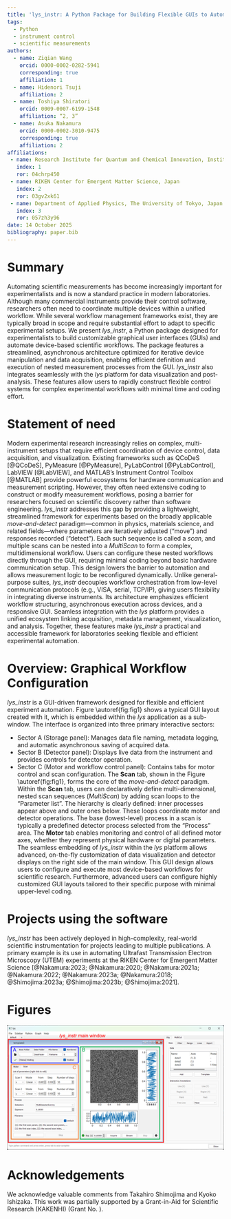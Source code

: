 ```yaml
---
title: 'lys_instr: A Python Package for Building Flexible GUIs to Automate Scientific Measurements (A Python Package for Automating Scientific Measurements)'
tags:
  - Python
  - instrument control
  - scientific measurements
authors:
  - name: Ziqian Wang
    orcid: 0000-0002-0282-5941
    corresponding: true
    affiliation: 1
  - name: Hidenori Tsuji
    affiliation: 2
  - name: Toshiya Shiratori
    orcid: 0009-0007-6199-1548
    affiliation: “2, 3”
  - name: Asuka Nakamura
    orcid: 0000-0002-3010-9475
    corresponding: true
    affiliation: 2
affiliations:
 - name: Research Institute for Quantum and Chemical Innovation, Institutes of Innovation for Future Society, Nagoya University, Japan
   index: 1
   ror: 04chrp450
 - name: RIKEN Center for Emergent Matter Science, Japan
   index: 2
   ror: 03gv2xk61
 - name: Department of Applied Physics, The University of Tokyo, Japan
   index: 3
   ror: 057zh3y96
date: 14 October 2025
bibliography: paper.bib
---
```


# Summary

Automating scientific measurements has become increasingly important for experimentalists and is now a standard practice in modern laboratories. Although many commercial instruments provide their control software, researchers often need to coordinate multiple devices within a unified workflow. While several workflow management frameworks exist, they are typically broad in scope and require substantial effort to adapt to specific experimental setups. We present *lys_instr*, a Python package designed for experimentalists to build customizable graphical user interfaces (GUIs) and automate device-based scientific workflows. The package features a streamlined, asynchronous architecture optimized for iterative device manipulation and data acquisition, enabling efficient definition and execution of nested measurement processes from the GUI. *lys_instr* also integrates seamlessly with the *lys* platform for data visualization and post-analysis. These features allow users to rapidly construct flexible control systems for complex experimental workflows with minimal time and coding effort.

# Statement of need

Modern experimental research increasingly relies on complex, multi-instrument setups that require efficient coordination of device control, data acquisition, and visualization. Existing frameworks such as QCoDeS [@QCoDeS], PyMeasure [@PyMeasure], PyLabControl [@PyLabControl], LabVIEW [@LabVIEW], and MATLAB’s Instrument Control Toolbox [@MATLAB] provide powerful ecosystems for hardware communication and measurement scripting. However, they often need extensive coding to construct or modify measurement workflows, posing a barrier for researchers focused on scientific discovery rather than software engineering.
*lys_instr* addresses this gap by providing a lightweight, streamlined framework for experiments based on the broadly applicable *move-and-detect* paradigm—common in physics, materials science, and related fields—where parameters are iteratively adjusted (“move”) and responses recorded (“detect”). Each such sequence is called a *scan*, and multiple scans can be nested into a *MultiScan* to form a complex, multidimensional workflow. Users can configure these nested workflows directly through the GUI, requiring minimal coding beyond basic hardware communication setup. This design lowers the barrier to automation and allows measurement logic to be reconfigured dynamically.
Unlike general-purpose suites, *lys_instr* decouples workflow orchestration from low-level communication protocols (e.g., VISA, serial, TCP/IP), giving users flexibility in integrating diverse instruments. Its architecture emphasizes efficient workflow structuring, asynchronous execution across devices, and a responsive GUI. Seamless integration with the *lys* platform provides a unified ecosystem linking acquisition, metadata management, visualization, and analysis. Together, these features make *lys_instr* a practical and accessible framework for laboratories seeking flexible and efficient experimental automation.

# Overview: Graphical Workflow Configuration

*lys_instr* is a GUI-driven framework designed for flexible and efficient experiment automation. Figure \autoref{fig:fig1} shows a typical GUI layout created with it, which is embedded within the *lys* application as a sub-window. The interface is organized into three primary interactive sectors:
- Sector A (Storage panel): Manages data file naming, metadata logging, and automatic asynchronous saving of acquired data. 
- Sector B (Detector panel): Displays live data from the instrument and provides controls for detector operation.
- Sector C (Motor and workflow control panel): Contains tabs for motor control and scan configuration. The **Scan** tab, shown in the Figure \autoref{fig:fig1}, forms the core of the *move-and-detect* paradigm.
Within the **Scan** tab, users can declaratively define multi-dimensional, nested scan sequences (*MultiScan*) by adding scan loops to the “Parameter list”. The hierarchy is clearly defined: inner processes appear above and outer ones below. These loops coordinate motor and detector operations. The base (lowest-level) process in a scan is typically a predefined detector process selected from the “Process” area. The **Motor** tab enables monitoring and control of all defined motor axes, whether they represent physical hardware or digital parameters. 
The seamless embedding of *lys_instr* within the *lys* platform allows advanced, on-the-fly customization of data visualization and detector displays on the right side of the main window. This GUI design allows users to configure and execute most device-based workflows for scientific research. Furthermore, advanced users can configure highly customized GUI layouts tailored to their specific purpose with minimal upper-level coding.

# Projects using the software

*lys_instr* has been actively deployed in high-complexity, real-world scientific instrumentation for projects leading to multiple publications. A primary example is its use in automating Ultrafast Transmission Electron Microscopy (UTEM) experiments at the RIKEN Center for Emergent Matter Science [@Nakamura:2023; @Nakamura:2020; @Nakamura:2021a; @Nakamura:2022; @Nakamura:2023a; @Nakamura:2018; @Shimojima:2023a; @Shimojima:2023b; @Shimojima:2021].

# Figures

![Representative GUI layout of *lys_instr*. The main window embedded in the *lys* window primarily consists of the Storage panel (A), Detector panel (B), and Motor and Scan tabs (C). The Scan tab allows dynamic configuration of the experimental workflow. This layout can be customized by users according to needs.\label{fig:fig1}](fig1.png)

# Acknowledgements

We acknowledge valuable comments from Takahiro Shimojima and Kyoko Ishizaka. This work was partially supported by a Grant-in-Aid for Scientific Research (KAKENHI) (Grant No. ).

